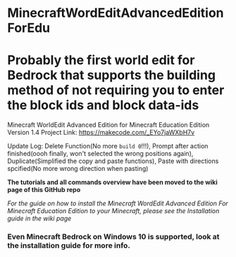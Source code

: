 # MinecraftWordEditAdvancedEditionForEdu

# Probably the first world edit for Bedrock that supports the building method of not requiring you to enter the block ids and block data-ids

Minecraft WorldEdit Advanced Edition for Minecraft Education Edition Version 1.4
Project Link: https://makecode.com/_EYo7jaWXbH7v

Update Log: Delete Function(No more `build 0`!!!), Prompt after action finished(oooh finally, won't selected the wrong positions again), Duplicate(Simplified the copy and paste functions), Paste with directions spcified(No more wrong direction when pasting)

**The tutorials and all commands overview have been moved to the wiki page of this GitHub repo**

_For the guide on how to install the Minecraft WordEdit Advanced Edition For Minecraft Education Edition to your Minecraft, please see the Installation guide in the wiki page_

### Even Minecraft Bedrock on Windows 10 is supported, look at the installation guide for more info.
